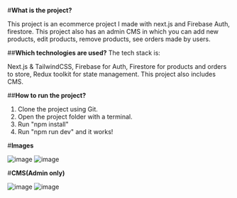 #**What is the project?**

This project is an ecommerce project I made with next.js and Firebase Auth, firestore. This project also has an admin CMS in which you can 
add new products, edit products, remove products, see orders made by users.

##**Which technologies are used?**
The tech stack is:

Next.js & TailwindCSS, Firebase for Auth, Firestore for products and orders to store, Redux toolkit for state management. This project also includes CMS.

##**How to run the project?**
1. Clone the project using Git.
2. Open the project folder with a terminal.
3. Run "npm install"
4. Run "npm run dev"
and it works!

#**Images**

![image](https://github.com/fatihdonmezdev/sisterslab-fullstack-nextjs-ecommerce/assets/72231439/1e03eda4-46c5-443f-9e72-236afa4c3f86)
![image](https://github.com/fatihdonmezdev/sisterslab-fullstack-nextjs-ecommerce/assets/72231439/62a270b5-7f06-46bd-a3b4-ef1921679e06)

#**CMS(Admin only)**

![image](https://github.com/fatihdonmezdev/sisterslab-fullstack-nextjs-ecommerce/assets/72231439/8bbb27db-0454-42bb-9239-34e577c4693e)
![image](https://github.com/fatihdonmezdev/sisterslab-fullstack-nextjs-ecommerce/assets/72231439/cb57dc77-0045-42de-93a5-203ec49513d0)
